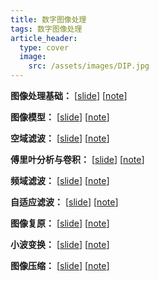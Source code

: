 ```yaml
---
title: 数字图像处理
tags: 数字图像处理
article_header:
  type: cover
  image:
    src: /assets/images/DIP.jpg
---
```


<!--more-->

**图像处理基础：** \[[slide](./slide/图像处理基础.pdf)\] \[[note](./note/2020-03-05-数字图像处理基础)\]

**图像模型：** \[[slide](./slide/图像模型.pdf)\] \[[note](./note/2020-02-29-图像模型)\]

**空域滤波：**  \[[slide](./slide/空域滤波.pdf)\] \[[note](./note/2020-03-19-空域滤波)\]

**傅里叶分析与卷积：** \[[slide](./slide/傅里叶分析与卷积.pdf)\] \[[note](./note/2020-03-12-傅里叶分析与卷积)\]

**频域滤波：**  \[[slide](./slide/频域滤波.pdf)\] \[[note](./note/2020-03-26-频域滤波)\]

**自适应滤波：** \[[slide](./slide/自适应滤波.pdf)\] \[[note](./note/2020-04-02-自适应滤波)\]

**图像复原：**  \[[slide](./slide/图像复原.pdf)\] \[[note](./note/2020-04-09-图像复原)\]

**小波变换：** \[[slide](./slide/小波变换.pdf)\] \[[note](./note/2020-05-05-小波变换)\]

**图像压缩：** \[[slide](./slide/图像压缩.pdf)\] \[[note](./note/2020-05-05-小波变换)\]

